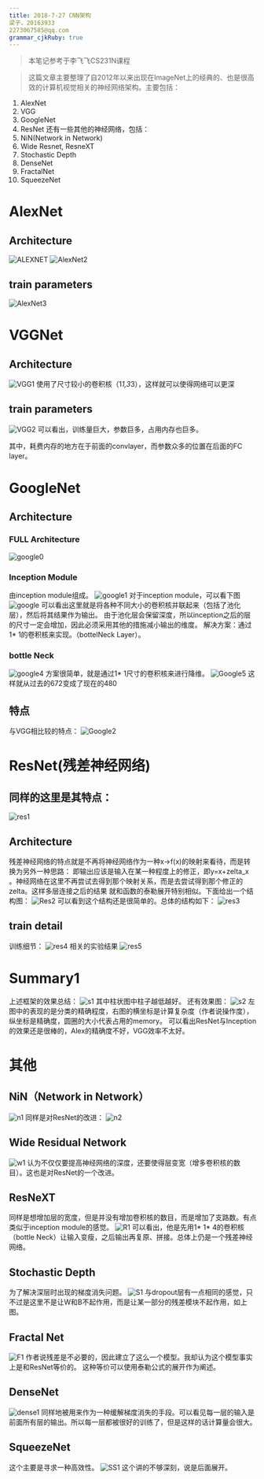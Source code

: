```yaml
---
title: 2018-7-27 CNN架构
梁子，20163933
2273067585@qq.com
grammar_cjkRuby: true
---
```

> 本笔记参考于李飞飞CS231N课程

> 这篇文章主要整理了自2012年以来出现在ImageNet上的经典的、也是很高效的计算机视觉相关的神经网络架构。主要包括：
1. AlexNet
2. VGG
3. GoogleNet
4. ResNet
还有一些其他的神经网络，包括：
1. NiN(Network in Network)
2. Wide Resnet, ResneXT
3. Stochastic Depth
4. DenseNet
5. FractalNet 
6. SqueezeNet

# AlexNet
## Architecture
![ALEXNET](./images/1532695147351.png)
![AlexNet2](./images/1532695240772.png)
## train parameters
![AlexNet3](./images/1532695308362.png)

# VGGNet
## Architecture
![VGG1](./images/1532695422101.png)
使用了尺寸较小的卷积核（1*1,3*3），这样就可以使得网络可以更深
## train parameters
![VGG2](./images/1532695557865.png)
可以看出，训练量巨大，参数巨多，占用内存也巨多。

其中，耗费内存的地方在于前面的convlayer，而参数众多的位置在后面的FC layer。
# GoogleNet
## Architecture
### FULL Architecture
![google0](./images/1532696394618.png)
### Inception Module
由inception module组成。
![google1](./images/1532695758348.png)
对于inception module，可以看下图
![google](./images/1532695875662.png)
可以看出这里就是将各种不同大小的卷积核并联起来（包括了池化层），然后将其结果作为输出。
由于池化层会保留深度，所以inception之后的层的尺寸一定会增加，因此必须采用其他的措施减小输出的维度。
解决方案：通过1* 1的卷积核来实现。（bottelNeck Layer）。
### bottle Neck 
![google4](./images/1532696252209.png)
方案很简单，就是通过1* 1尺寸的卷积核来进行降维。
![Google5](./images/1532696316032.png)
这样就从过去的672变成了现在的480
## 特点
与VGG相比较的特点：
![Google2](./images/1532695820029.png)
# ResNet(残差神经网络)
## 同样的这里是其特点：
![res1](./images/1532696531320.png)
## Architecture
残差神经网络的特点就是不再将神经网络作为一种x->f(x)的映射来看待，而是转换为另外一种思路：
即输出应该是输入在某一种程度上的修正，即y=x+zelta_x 。神经网络在这里不再尝试去得到那个映射关系，而是去尝试得到那个修正的zelta。这样多层连接之后的结果
就和函数的泰勒展开特别相似。下面给出一个结构图：
![Res2](./images/1532696762040.png)
可以看到这个结构还是很简单的。总体的结构如下：
![res3](./images/1532696806710.png)
## train detail
训练细节：
![res4](./images/1532696914339.png)
相关的实验结果
![res5](./images/1532696943143.png)
# Summary1
上述框架的效果总结：
![s1](./images/1532697008570.png)
其中柱状图中柱子越低越好。
还有效果图：
![s2](./images/1532697069726.png)
左图中的表现的是分类的精确程度，右图的横坐标是计算复杂度（作者说操作度），纵坐标是精确度，圆圈的大小代表占用的memory。
可以看出ResNet与Inception的效果还是很棒的，Alex的精确度不好，VGG效率不太好。
# 其他
## NiN（Network in Network）
![n1](./images/1532697261411.png)
同样是对ResNet的改进：
![n2](./images/1532697324522.png)
## Wide Residual Network
![w1](./images/1532697431026.png)
认为不仅仅要提高神经网络的深度，还要使得层变宽（增多卷积核的数目）。这也是对ResNet的一个改进。
## ResNeXT
同样是想增加层的宽度，但是并没有增加卷积核的数目，而是增加了支路数。有点类似于inception module的感觉。
![R1](./images/1532697676157.png)
可以看出，他是先用1* 1* 4的卷积核（bottle Neck）让输入变瘦，之后输出再复原、拼接。总体上仍是一个残差神经网络。
## Stochastic Depth
为了解决深层时出现的梯度消失问题。
![S1](./images/1532697795187.png)
与dropout层有一点相同的感觉，只不过是这里不是让W和B不起作用，而是让某一部分的残差模块不起作用，如上图。
## Fractal Net
![F1](./images/1532697929205.png)
作者说残差是不必要的，因此建立了这么一个模型。我却认为这个模型事实上是和ResNet等价的。
这种等价可以使用泰勒公式的展开作为阐述。
## DenseNet
![dense1](./images/1532698129485.png)
同样地被用来作为一种缓解梯度消失的手段。可以看见每一层的输入是前面所有层的输出。所以每一层都被很好的训练了，但是这样的话计算量会很大。
## SqueezeNet
这个主要是寻求一种高效性。
![SS1](./images/1532698401217.png)
这个讲的不够深刻，说是后面展开。